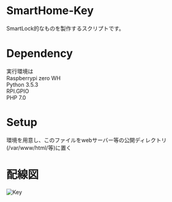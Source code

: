 # SmartHome-Key
SmartLock的なものを製作するスクリプトです。

# Dependency
実行環境は <br>
Raspberrypi zero WH <br>
Python 3.5.3 <br>
RPI.GPIO <br>
PHP 7.0 <br>

# Setup
環境を用意し、このファイルをwebサーバー等の公開ディレクトリ(/var/www/html/等)に置く


# 配線図
![Key](https://user-images.githubusercontent.com/25446804/54681242-39755080-4b4f-11e9-8f3f-2178b25b5501.png)

